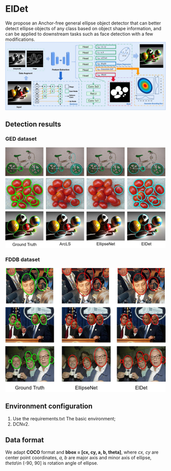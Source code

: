 # ElDet
We propose an Anchor-free general ellipse object detector that can better detect ellipse objects of any class based on object shape information, and can be applied to downstream tasks such as face detection with a few modifications.
<img src="/imgs/overview.jpg">

## Detection results
### GED dataset
<img src="/imgs/GED.jpg">

### FDDB dataset
<img src="/imgs/FDDB.jpg">

## Environment configuration
1. Use the requirements.txt The basic environment;
2. DCNv2.

## Data format
We adapt **COCO** format and **bbox = [cx, cy, a, b, theta]**, where *cx, cy* are center point coordinates, *a, b* are major axis and minor axis of ellipse, *theta*\in (-90, 90] is rotation angle of ellipse.
